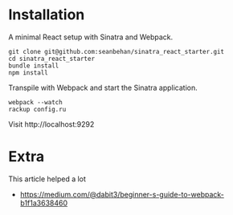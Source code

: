 # Installation

A minimal React setup with Sinatra and Webpack.

```
git clone git@github.com:seanbehan/sinatra_react_starter.git
cd sinatra_react_starter
bundle install
npm install
```

Transpile with Webpack and start the Sinatra application.

```
webpack --watch
rackup config.ru
```

Visit http://localhost:9292

# Extra
This article helped a lot

- https://medium.com/@dabit3/beginner-s-guide-to-webpack-b1f1a3638460
